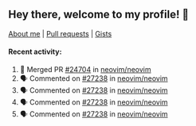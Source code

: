 ## Hey there, welcome to my profile! 👋

[About me](https://seandewar.github.io/)
 | [Pull requests](https://github.com/search?p=1&q=author%3Aseandewar+is%3Apr)
 | [Gists](https://gist.github.com/seandewar)

#### Recent activity:

<!--START_SECTION:activity-->
1. 🎉 Merged PR [#24704](https://github.com/neovim/neovim/pull/24704) in [neovim/neovim](https://github.com/neovim/neovim)
2. 🗣 Commented on [#27238](https://github.com/neovim/neovim/issues/27238#issuecomment-1913568639) in [neovim/neovim](https://github.com/neovim/neovim)
3. 🗣 Commented on [#27238](https://github.com/neovim/neovim/issues/27238#issuecomment-1913417388) in [neovim/neovim](https://github.com/neovim/neovim)
4. 🗣 Commented on [#27238](https://github.com/neovim/neovim/issues/27238#issuecomment-1913413400) in [neovim/neovim](https://github.com/neovim/neovim)
5. 🗣 Commented on [#27238](https://github.com/neovim/neovim/issues/27238#issuecomment-1913408510) in [neovim/neovim](https://github.com/neovim/neovim)
<!--END_SECTION:activity-->
